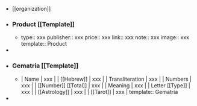 - [[organization]]
- ### Product [[Template]]
	- type:: xxx
	  publisher:: xxx
	  price:: xxx
	  link:: xxx
	  note:: xxx
	  image:: xxx
	  template:: Product
-
- ### Gematria [[Template]]
	- | Name | xxx |
	  | [[Hebrew]] | xxx |
	  | Transliteration | xxx |
	  | Numbers | xxx |
	  | [[Number]] [[Total]] | xxx |
	  | Meaning | xxx |
	  | Letter [[Type]] | xxx |
	  | [[Astrology]] | xxx |
	  | [[Tarot]] | xxx |
	  template:: Gematria
-